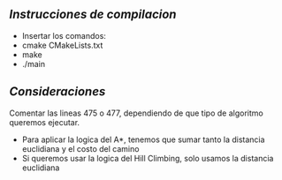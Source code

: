 ***Instrucciones de compilacion***
---
- Insertar los comandos:
- cmake CMakeLists.txt
- make
- ./main

***Consideraciones***
---
Comentar las lineas 475 o 477, dependiendo de que tipo de algoritmo queremos ejecutar.
- Para aplicar la logica del A*, tenemos que sumar tanto la distancia euclidiana y el costo del camino
- Si queremos usar la logica del Hill Climbing, solo usamos la distancia euclidiana